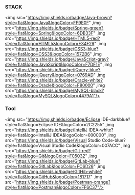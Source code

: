 
### STACK 
<img src="https://img.shields.io/badge/Java-brown?style=flat&logo=Java&logoColor=FF9E0F" 
  ,img src="https://img.shields.io/badge/Spring-green?style=flat&logo=Spring&logoColor=6DB33F"
  ,img src="https://img.shields.io/badge/HTML5-red?style=flat&logo=HTML5&logoColor=E34F26"
  ,img src="https://img.shields.io/badge/CSS3-blue?style=flat&logo=CSS3&logoColor=1572B6"
  ,img src="https://img.shields.io/badge/JavaScript-gray?style=flat&logo=JavaScript&logoColor=F7DF1E"
  ,img src="https://img.shields.io/badge/jQuery-blue?style=flat&logo=jQuery&logoColor=0769AD"
  ,img src="https://img.shields.io/badge/Oracle-white?style=flat&logo=Oracle&logoColor=F80000"
  ,img src="https://img.shields.io/badge/MySQL-black?style=flat&logo=MySQL&logoColor=4479A1"/>

### Tool
<img src="https://img.shields.io/badge/Eclipse IDE-darkblue?style=flat&logo=Eclipse IDE&logoColor=2C2255"
  ,img src="https://img.shields.io/badge/IntelliJ IDEA-white?style=flat&logo=IntelliJ IDEA&logoColor=000000"
  ,img src="https://img.shields.io/badge/Visual Studio Code-blue?style=flat&logo=Visual Studio Code&logoColor=007ACC"
  ,img src="https://img.shields.io/badge/Git-red?style=flat&logo=Git&logoColor=F05032"
  ,img src="https://img.shields.io/badge/GitLab-blue?style=flat&logo=GitLab&logoColor=FC6D26"
  ,img src="https://img.shields.io/badge/GitHib-white?style=flat&logo=GitHub&logoColor=181717"
  ,img src="https://img.shields.io/badge/Postman-orange?style=flat&logo=Postman&logoColor=FF6C37"/>
